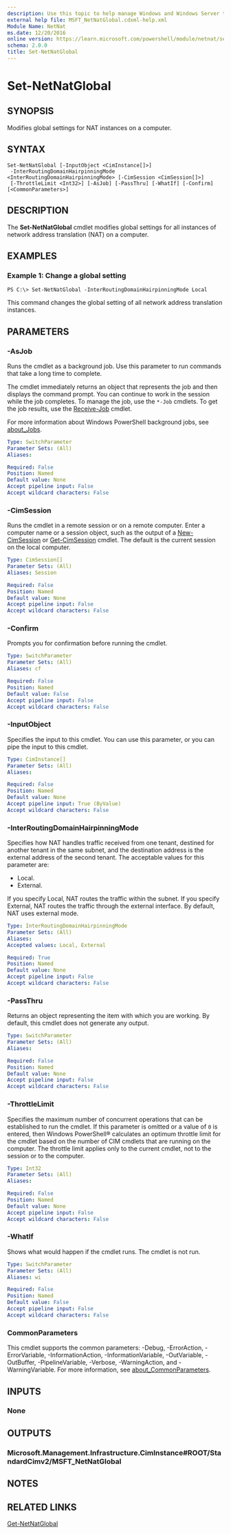 ```yaml
---
description: Use this topic to help manage Windows and Windows Server technologies with Windows PowerShell.
external help file: MSFT_NetNatGlobal.cdxml-help.xml
Module Name: NetNat
ms.date: 12/20/2016
online version: https://learn.microsoft.com/powershell/module/netnat/set-netnatglobal?view=windowsserver2016-ps&wt.mc_id=ps-gethelp
schema: 2.0.0
title: Set-NetNatGlobal
---
```


# Set-NetNatGlobal

## SYNOPSIS
Modifies global settings for NAT instances on a computer.

## SYNTAX

```
Set-NetNatGlobal [-InputObject <CimInstance[]>]
 -InterRoutingDomainHairpinningMode <InterRoutingDomainHairpinningMode> [-CimSession <CimSession[]>]
 [-ThrottleLimit <Int32>] [-AsJob] [-PassThru] [-WhatIf] [-Confirm] [<CommonParameters>]
```

## DESCRIPTION
The **Set-NetNatGlobal** cmdlet modifies global settings for all instances of network address translation (NAT) on a computer.

## EXAMPLES

### Example 1: Change a global setting
```
PS C:\> Set-NetNatGlobal -InterRoutingDomainHairpinningMode Local
```

This command changes the global setting of all network address translation instances.

## PARAMETERS

### -AsJob
Runs the cmdlet as a background job. Use this parameter to run commands that take a long time to complete. 

The cmdlet immediately returns an object that represents the job and then displays the command prompt. 
You can continue to work in the session while the job completes. 
To manage the job, use the `*-Job` cmdlets. 
To get the job results, use the [Receive-Job](https://go.microsoft.com/fwlink/?LinkID=113372) cmdlet. 

For more information about Windows PowerShell background jobs, see [about_Jobs](https://go.microsoft.com/fwlink/?LinkID=113251).

```yaml
Type: SwitchParameter
Parameter Sets: (All)
Aliases: 

Required: False
Position: Named
Default value: None
Accept pipeline input: False
Accept wildcard characters: False
```

### -CimSession
Runs the cmdlet in a remote session or on a remote computer.
Enter a computer name or a session object, such as the output of a [New-CimSession](https://go.microsoft.com/fwlink/p/?LinkId=227967) or [Get-CimSession](https://go.microsoft.com/fwlink/p/?LinkId=227966) cmdlet.
The default is the current session on the local computer.

```yaml
Type: CimSession[]
Parameter Sets: (All)
Aliases: Session

Required: False
Position: Named
Default value: None
Accept pipeline input: False
Accept wildcard characters: False
```

### -Confirm
Prompts you for confirmation before running the cmdlet.

```yaml
Type: SwitchParameter
Parameter Sets: (All)
Aliases: cf

Required: False
Position: Named
Default value: False
Accept pipeline input: False
Accept wildcard characters: False
```

### -InputObject
Specifies the input to this cmdlet. 
You can use this parameter, or you can pipe the input to this cmdlet.

```yaml
Type: CimInstance[]
Parameter Sets: (All)
Aliases: 

Required: False
Position: Named
Default value: None
Accept pipeline input: True (ByValue)
Accept wildcard characters: False
```

### -InterRoutingDomainHairpinningMode
Specifies how NAT handles traffic received from one tenant, destined for another tenant in the same subnet, and the destination address is the external address of the second tenant.
The acceptable values for this parameter are:

- Local. 
- External.

If you specify Local, NAT routes the traffic within the subnet.
If you specify External, NAT routes the traffic through the external interface.
By default, NAT uses external mode.

```yaml
Type: InterRoutingDomainHairpinningMode
Parameter Sets: (All)
Aliases: 
Accepted values: Local, External

Required: True
Position: Named
Default value: None
Accept pipeline input: False
Accept wildcard characters: False
```

### -PassThru
Returns an object representing the item with which you are working.
By default, this cmdlet does not generate any output.

```yaml
Type: SwitchParameter
Parameter Sets: (All)
Aliases: 

Required: False
Position: Named
Default value: None
Accept pipeline input: False
Accept wildcard characters: False
```

### -ThrottleLimit
Specifies the maximum number of concurrent operations that can be established to run the cmdlet.
If this parameter is omitted or a value of `0` is entered, then Windows PowerShell® calculates an optimum throttle limit for the cmdlet based on the number of CIM cmdlets that are running on the computer.
The throttle limit applies only to the current cmdlet, not to the session or to the computer.

```yaml
Type: Int32
Parameter Sets: (All)
Aliases: 

Required: False
Position: Named
Default value: None
Accept pipeline input: False
Accept wildcard characters: False
```

### -WhatIf
Shows what would happen if the cmdlet runs.
The cmdlet is not run.

```yaml
Type: SwitchParameter
Parameter Sets: (All)
Aliases: wi

Required: False
Position: Named
Default value: False
Accept pipeline input: False
Accept wildcard characters: False
```

### CommonParameters
This cmdlet supports the common parameters: -Debug, -ErrorAction, -ErrorVariable, -InformationAction, -InformationVariable, -OutVariable, -OutBuffer, -PipelineVariable, -Verbose, -WarningAction, and -WarningVariable. For more information, see [about_CommonParameters](https://go.microsoft.com/fwlink/?LinkID=113216).

## INPUTS

### None

## OUTPUTS

### Microsoft.Management.Infrastructure.CimInstance#ROOT/StandardCimv2/MSFT_NetNatGlobal

## NOTES

## RELATED LINKS

[Get-NetNatGlobal](./Get-NetNatGlobal.md)

